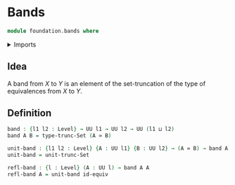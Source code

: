 # Bands

```agda
module foundation.bands where
```

<details><summary>Imports</summary>

```agda
open import foundation.set-truncations
open import foundation.universe-levels

open import foundation-core.equivalences
```

</details>

## Idea

A band from $X$ to $Y$ is an element of the set-truncation of the type of
equivalences from $X$ to $Y$.

## Definition

```agda
band : {l1 l2 : Level} → UU l1 → UU l2 → UU (l1 ⊔ l2)
band A B = type-trunc-Set (A ≃ B)

unit-band : {l1 l2 : Level} {A : UU l1} {B : UU l2} → (A ≃ B) → band A B
unit-band = unit-trunc-Set

refl-band : {l : Level} (A : UU l) → band A A
refl-band A = unit-band id-equiv
```
